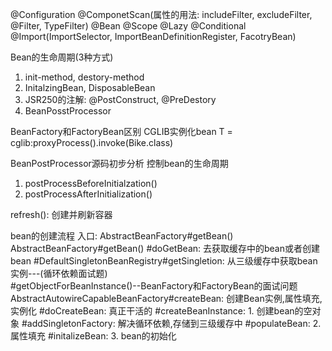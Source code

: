 @Configuration
@ComponetScan(属性的用法: includeFilter, excludeFilter, @Filter, TypeFilter)
@Bean
@Scope
@Lazy
@Conditional
@Import(ImportSelector, ImportBeanDefinitionRegister, FacotryBean)

Bean的生命周期(3种方式)
1. init-method, destory-method
2. InitalzingBean, DisposableBean
3. JSR250的注解: @PostConstruct, @PreDestory
4. BeanPosstProcessor



BeanFactory和FactoryBean区别
CGLIB实例化bean
T = cglib:proxyProcess().invoke(Bike.class)

BeanPostProcessor源码初步分析
控制bean的生命周期
1. postProcessBeforeInitialzation()
2. postProcessAfterInitialization()

refresh(): 创建并刷新容器



bean的创建流程
    入口: AbstractBeanFactory#getBean()
AbstractBeanFactory#getBean()
    #doGetBean: 去获取缓存中的bean或者创建bean
    #DefaultSingletonBeanRegistry#getSingletion: 从三级缓存中获取bean实例---(循环依赖面试题)    
    #getObjectForBeanInstance()--BeanFactory和FactoryBean的面试问题
        AbstractAutowireCapableBeanFactory#createBean: 创建Bean实例,属性填充,实例化
            #doCreateBean: 真正干活的
            #createBeanInstance: 1. 创建bean的空对象
            #addSingletonFactory: 解决循环依赖,存储到三级缓存中
            #populateBean: 2.属性填充
            #initalizeBean: 3. bean的初始化
            
    